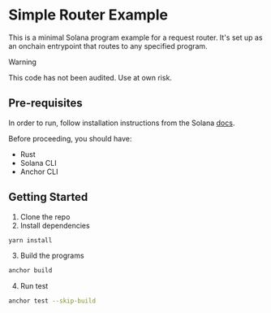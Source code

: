 # Simple Router Example

This is a minimal Solana program example for a request router. It's set up as an onchain entrypoint that routes to any specified program.

> [!WARNING]
> This code has not been audited. Use at own risk.

## Pre-requisites

In order to run, follow installation instructions from the Solana [docs](https://solana.com/docs/intro/installation).

Before proceeding, you should have:

-   Rust
-   Solana CLI
-   Anchor CLI

## Getting Started

1. Clone the repo
2. Install dependencies

```bash
yarn install
```

3. Build the programs

```bash
anchor build
```

4. Run test

```bash
anchor test --skip-build
```

